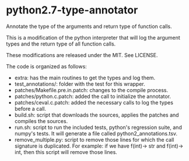 python2.7-type-annotator
========================

Annotate the type of the arguments and return type of function calls.

This is a modification of the python interpreter that will log the argument
types and the return type of all function calls.

These modifications are released under the MIT. See LICENSE.

The code is organized as follows:
* extra: has the main routines to get the types and log them.
* test_annotations/: folder with the test for this wrapper.
* patches/Makefile.pre.in.patch: changes to the compile process.
* patches/python.c.patch: added the call to initialize the annotator.
* patches/ceval.c.patch: added the necessary calls to log the types before a call.
* build.sh: script that downloads the sources, applies the patches and compiles the sources.
* run.sh: script to run the included tests, python's regression suite, and numpy's tests.
  It will generate a file called python2_annotations.tsv.
* remove_multiple.py: script to remove those lines for which the call signature is duplicated.
  For example: if we have f(int)-> str and f(int)-> int, then this script will remove those lines.
